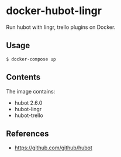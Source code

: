 docker-hubot-lingr
===================

Run hubot with lingr, trello plugins on Docker. 

## Usage

```
$ docker-compose up
```

## Contents

The image contains:

- hubot 2.6.0
- hubot-lingr
- hubot-trello

## References

  * https://github.com/github/hubot
